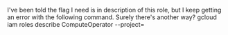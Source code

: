 I've been told the flag I need is in description of this role, but I keep getting an error with the following command. Surely there's another way?
gcloud iam roles describe ComputeOperator --project=<PROJECT>
